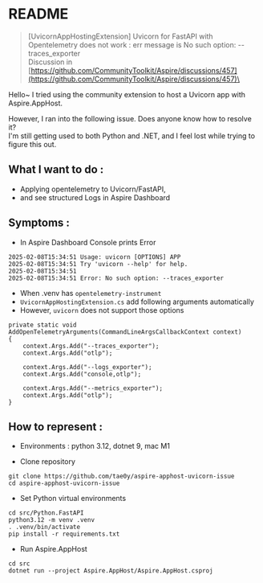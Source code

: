 # README
> [UvicornAppHostingExtension]
> Uvicorn for FastAPI with Opentelemetry does not work : err message is No such option: --traces_exporter\
> Discussion in [https://github.com/CommunityToolkit/Aspire/discussions/457](https://github.com/CommunityToolkit/Aspire/discussions/457)\

Hello~ I tried using the community extension to host a Uvicorn app with Aspire.AppHost.
  
However, I ran into the following issue. Does anyone know how to resolve it?\
I'm still getting used to both Python and .NET, and I feel lost while trying to figure this out.
  
## **What I want to do** : 
- Applying opentelemetry to Uvicorn/FastAPI, 
- and see structured Logs in Aspire Dashboard
  
## **Symptoms** :
- In Aspire Dashboard Console prints Error
```
2025-02-08T15:34:51 Usage: uvicorn [OPTIONS] APP
2025-02-08T15:34:51 Try 'uvicorn --help' for help.
2025-02-08T15:34:51
2025-02-08T15:34:51 Error: No such option: --traces_exporter
```
- When .venv has `opentelemetry-instrument`
- `UvicornAppHostingExtension.cs` add following arguments automatically
- However, `uvicorn` does not support those options
```
private static void AddOpenTelemetryArguments(CommandLineArgsCallbackContext context)
{
    context.Args.Add("--traces_exporter");
    context.Args.Add("otlp");

    context.Args.Add("--logs_exporter");
    context.Args.Add("console,otlp");

    context.Args.Add("--metrics_exporter");
    context.Args.Add("otlp");
}
```
  
## How to represent :
- Environments : python 3.12, dotnet 9, mac M1

- Clone repository
```
git clone https://github.com/tae0y/aspire-apphost-uvicorn-issue
cd aspire-apphost-uvicorn-issue
```

- Set Python virtual environments
```
cd src/Python.FastAPI
python3.12 -m venv .venv
. .venv/bin/activate
pip install -r requirements.txt
```

- Run Aspire.AppHost
```
cd src
dotnet run --project Aspire.AppHost/Aspire.AppHost.csproj
```
